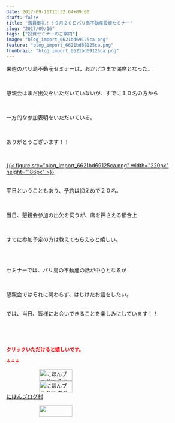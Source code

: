 ```yaml
---
date: 2017-09-16T11:32:04+09:00
draft: false
title: "満員御礼！！９月２０日バリ島不動産投資セミナー"
slug: "2017/09/16"
tags: ["投資セミナーのご案内"]
image: "blog_import_6621bd69125ca.png"
feature: "blog_import_6621bd69125ca.png"
thumbnail: "blog_import_6621bd69125ca.png"
---
```

<p>来週のバリ島不動産セミナーは、おかげさまで満席となった。</p><p> </p><p>懇親会はまだ出欠をいただいていないが、すでに１０名の方から</p><p> </p><p>一方的な参加表明をいただいている。</p><p> </p><p>ありがとうございます！！</p><p> </p><p><a href="blog_import_6621bd69125ca.png">{{< figure src="blog_import_6621bd69125ca.png" width="220px" height="186px" >}}</a></p><p><br/>平日ということもあり、予約は抑えめで２０名。</p><p> </p><p>当日、懇親会参加の出欠を伺うが、席を押さえる都合上</p><p> </p><p>すでに参加予定の方は教えてもらえると嬉しい。</p><p> </p><p><br/>セミナーでは、バリ島の不動産の話が中心となるが</p><p> </p><p>懇親会ではそれに関わらず、はじけたお話をしたい。</p><p><br/>では、当日、皆様にお会いできることを楽しみにしています！！</p><p> </p><p> </p><p><font color="#ff0000" size="2"><strong>クリックいただけると嬉しいです。</strong></font></p><p><font color="#ff0000" size="2"><strong>↓↓↓</strong></font></p><p><a href="ranking.html?p_cid=01260127" id="&amp;blogmura_banner" target="_blank"><img alt="にほんブログ村 その他生活ブログ 不動産投資へ" border="0" height="31" src="data:image/svg+xml;charset=utf-8,%3Csvg%20xmlns%3D%22http%3A%2F%2Fwww.w3.org%2F2000%2Fsvg%22%20title%3D%22Placeholder%20for%20Images%22%20role%3D%22presentation%22%20viewBox%3D%220%200%2088%2031%22%20%2F%3E" width="88" data-src="//life.blogmura.com/hudousantoushi/img/hudousantoushi88_31.gif" style="aspect-ratio: auto 88 / 31;"/><noscript><img alt="にほんブログ村 その他生活ブログ 不動産投資へ" border="0" height="31" src="//life.blogmura.com/hudousantoushi/img/hudousantoushi88_31.gif" width="88"></noscript></a><br/><a href="ranking.html?p_cid=01260127" target="_blank"><img alt="にほんブログ村 海外生活ブログ バリ島情報へ" border="0" height="31" src="data:image/svg+xml;charset=utf-8,%3Csvg%20xmlns%3D%22http%3A%2F%2Fwww.w3.org%2F2000%2Fsvg%22%20title%3D%22Placeholder%20for%20Images%22%20role%3D%22presentation%22%20viewBox%3D%220%200%2088%2031%22%20%2F%3E" width="88" data-src="https://img-proxy.blog-video.jp/images?url=http%3A%2F%2Foverseas.blogmura.com%2Fbali%2Fimg%2Fbali88_31.gif" style="aspect-ratio: auto 88 / 31;"/><noscript><img alt="にほんブログ村 海外生活ブログ バリ島情報へ" border="0" height="31" src="https://img-proxy.blog-video.jp/images?url=http%3A%2F%2Foverseas.blogmura.com%2Fbali%2Fimg%2Fbali88_31.gif" width="88"></noscript></a><br/><a href="ranking.html?p_cid=01260127" target="_blank">にほんブログ村</a></p><p><a href="link.php?1804582" title="人気ブログランキングへ"><img border="0" height="31" src="data:image/svg+xml;charset=utf-8,%3Csvg%20xmlns%3D%22http%3A%2F%2Fwww.w3.org%2F2000%2Fsvg%22%20title%3D%22Placeholder%20for%20Images%22%20role%3D%22presentation%22%20viewBox%3D%220%200%2088%2031%22%20%2F%3E" width="88" data-src="https://blog.with2.net/img/banner/banner_22.gif" style="aspect-ratio: auto 88 / 31;"/><noscript><img border="0" height="31" src="https://blog.with2.net/img/banner/banner_22.gif" width="88"></noscript></a></p><p> </p><p> </p>

